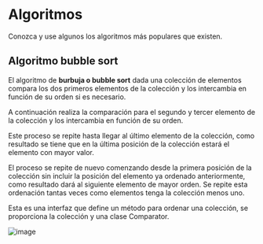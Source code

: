 # Algoritmos
Conozca y use algunos los algoritmos más populares que existen.

## Algoritmo bubble sort

El algoritmo de **burbuja o bubble sort** dada una colección de elementos compara los dos primeros elementos de la colección y los intercambia en función de su orden si es necesario.

A continuación realiza la comparación para el segundo y tercer elemento de la colección y los intercambia en función de su orden.

Este proceso se repite hasta llegar al último elemento de la colección, como resultado se tiene que en la última posición de la colección estará el elemento con mayor valor.

El proceso se repite de nuevo comenzando desde la primera posición de la colección sin incluir la posición del elemento ya ordenado anteriormente, como resultado dará al siguiente elemento de mayor orden. Se repite esta ordenación tantas veces como elementos tenga la colección menos uno.

Esta es una interfaz que define un método para ordenar una colección, se proporciona la colección y una clase Comparator.

![image](https://picodotdev.github.io/blog-bitix/2021/06/implementacion-de-los-algoritmos-de-ordenacion-bubble-sort-merge-sort-y-quicksort-en-java/images/bubble-sort.gif)
